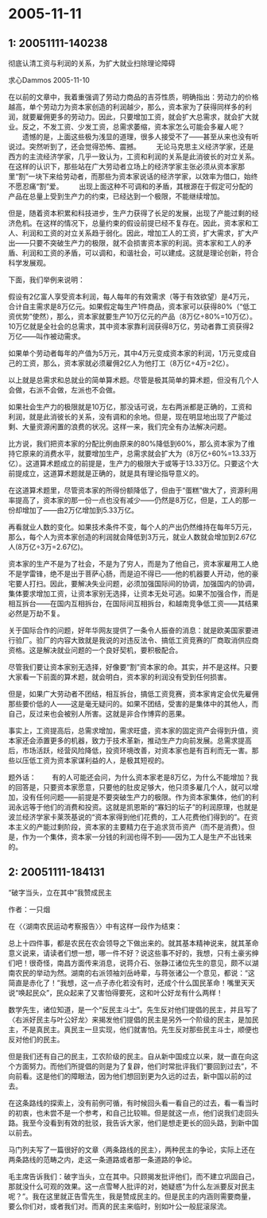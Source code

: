 # 2005-11-11

## 1: 20051111-140238

彻底认清工资与利润的关系，为扩大就业扫除理论障碍 

求心Dammos 2005-11-10 

在以前的文章中，我着重强调了劳动力商品的吉芬性质，明确指出：劳动力的价格越高，单个劳动力为资本家创造的利润越少，那么，资本家为了获得同样多的利润，就要雇佣更多的劳动力。因此，只要增加工资，就会扩大总需求，就会扩大就业。反之，不发工资、少发工资，总需求萎缩，资本家怎么可能会多雇人呢？  　　遗憾的是，上面这些极为浅显的道理，很多人接受不了――甚至从来也没有听说过。突然听到了，还会觉得恐怖、震撼。  　　无论马克思主义经济学家，还是西方的主流经济学家，几乎一致认为，工资和利润的关系是此消彼长的对立关系。在这样的认识下，那些站在广大劳动者立场上的经济学家主张必须从资本家那里“割”一块下来给劳动者，而那些为资本家说话的经济学家，以效率为借口，始终不愿忍痛“割”爱。  　　出现上面这种不可调和的矛盾，其根源在于假定可分配的产品在总量上受到生产力的约束，已经达到一个极限，不能继续增加。 

但是，随着资本积累和科技进步，生产力获得了长足的发展，出现了产能过剩的经济危机。在这样的情况下，总量约束的假设前提已经不复存在。因此，资本家和工人、利润和工资的对立关系趋于弱化。因此，增加工人的工资，扩大需求，扩大产出――只要不突破生产力的极限，就不会损害资本家的利润。资本家和工人的矛盾、利润和工资的矛盾，可以调和，和谐社会，可以建成。这就是理论创新，符合科学发展观。 

下面，我们举例来说明：

假设有2亿富人享受资本利润，每人每年的有效需求（等于有效欲望）是4万元，合计自主需求是8万亿元。如果假定每生产1件商品，资本家可以获得80%（“低工资优势”使然），那么，资本家就要生产10万亿元的产品（8万亿÷80%=10万亿）。10万亿就是全社会的总需求，其中资本家靠利润获得8万亿，劳动者靠工资获得2万亿――叫作被动需求。

如果单个劳动者每年的产值为5万元，其中4万元变成资本家的利润，1万元变成自己的工资，那么，资本家就必须雇佣2亿人为他打工（8万亿÷4万=2亿）。

以上就是总需求和总就业的简单算术题。尽管是极其简单的算术题，但没有几个人会做，右派不会做，左派也不会做。

如果社会生产力的极限就是10万亿，那没话可说，左右两派都是正确的，工资和利润，就是此消彼长的关系，没有调和的余地。但是，现在明显地出现了产能过剩、大量资源闲置的浪费的状况。这样一来，我们完全有办法解决问题。

比方说，我们把资本家的分配比例由原来的80%降低到60%，那么资本家为了维持它原来的消费水平，就要增加生产，总需求就会扩大为（8万亿÷60%=13.33万亿）。这道算术题成立的前提是，生产力的极限大于或等于13.33万亿。只要这个大前提成立，这道算术题就是正确的，就是具有理论指导意义的。

在这道算术题里，尽管资本家的所得份额降低了，但由于“蛋糕”做大了，资源利用率提高了，资本家的那一份一点也没有减少――仍然是8万亿，但是，工人的那一份却增加了――由2万亿增加到5.33万亿。

再看就业人数的变化。如果技术条件不变，每个人的产出仍然维持在每年5万元，那么，每个人为资本家创造的利润就会降低到3万元，就业人数就会增加到2.67亿人(8万亿÷3万=2.67亿)。

资本家的生产不是为了社会，不是为了穷人，而是为了他自己，资本家雇用工人绝不是学雷锋，绝不是出于菩萨心肠，而是迫不得已――他的机器要人开动，他的豪宅要人打扫。因此，要解决失业问题，必须加强国际间的协调，加强国内的协调，集体要求增加工资，让资本家别无选择，让资本无处可逃。如果不加强合作，而是相互拆台――在国内互相拆台，在国际间互相拆台，和越南竞争低工资――其结果必然是万劫不复。

关于国际合作的问题，好年华网友提供了一条令人振奋的消息：就是欧美国家要进行验厂。验厂的内容大致就是我说的对违反法令、搞低工资竞赛的厂商取消供应商资格。这是解决就业问题的一个良好契机，要积极配合。

尽管我们要让资本家别无选择，好像要“割”资本家的命。其实，并不是这样。只要大家看一下前面的算术题，就会明白，资本家的利润没有受到任何损害。

但是，如果广大劳动者不团结，相互拆台，搞低工资竞赛，资本家肯定会优先雇佣那些要价低的人――这是毫无疑问的。如果不团结，受害的是集体中的其他人，而自己，反过来也会被别人所害。这就是非合作博弈的恶果。

事实上，工资提高后，总需求增加，需求旺盛，资本家的固定资产会得到升值，资本家还会添置更多的机器，致力于技术革新，推动生产力向前发展。总需求提高后，市场活跃，经营风险降低，投资环境改善，对资本家也是有百利而无一害。那些以压低工资为资本家谋利益的人，是极其短视的。

题外话：  　　有的人可能还会问，为什么资本家老是8万亿，为什么不能增加？我的回答是，只要资本家愿意，只要他的肚皮足够大，他只须多雇几个人，就可以增加，没有任何问题――前提是不要突破生产力的极限。作为资本家集体，他们的利润永远等于他们的消费和投资。这就是凯恩斯的“寡妇的坛子”的利润原理，也就是波兰经济学家卡莱茨基说的“资本家得到他们花费的，工人花费他们得到的”。在资本主义的产能过剩阶段，资本家的主要精力在于追求货币资产（而不是消费）。但是，作为一个集体，资本家一分钱的利润也得不到――因为工人是生产不出钱来的。

## 2: 20051111-184131

“破字当头，立在其中”我赞成民主

作者：一只烟 

在〈〈湖南农民运动考察报告〉〉中有这样一段作为结束： 

总上十四件事，都是农民在农会领导之下做出来的。就其基本精神说来，就其革命意义说来，请读者们想一想，哪一件不好？说这些事不好的，我想，只有土豪劣绅们吧！很奇怪，南昌方面传来消息，说蒋介石、张静江诸位先生的意见，颇不以湖南农民的举动为然。湖南的右派领袖刘岳峙辈，与蒋张诸公一个意见，都说：“这简直是赤化了！”我想，这一点子赤化若没有时，还成个什么国民革命！嘴里天天说“唤起民众”，民众起来了又害怕得要死，这和叶公好龙有什么两样！ 

数学先生，诸位知道，是一个“反民主斗士”。先生反对他们提倡的民主，并且写了〈右派好民主与叶公好龙〉来揭发他们提倡的民主是另外一个阶级的民主，是加民主，不是真民主。真民主一旦实现，他们就害怕。先生反对那些民主斗士，顺便也反对他们的民主。 

但是我们还有自己的民主，工农阶级的民主。自从新中国成立以来，就一直在向这个方面努力。而他们所提倡的则是为了复辟，他们时常批评我们“要回到过去”，不向前看。这是他们的障眼法，因为他们想回到更为久远的过去，新中国以前的过去。 

在这条路线的探索上，没有前例可循，有时候回头看一看自己的过去，看一看当时的初衷，也未尝不是一个参考，和自己比较嘛。但是就这一点，他们说我们走回头路。我至今没看到有效的批驳，我告诉大家，他们是想走更长的回头路，到新中国以前去。 

马门列夫写了一篇很好的文章〈两条路线的民主〉，两种民主的争论，实际上还在两条路线的范畴之内，走这一条道路或者那一条道路的争论。 

毛主席告诉我们：破字当头，立在其中。只顾揭发批评他们，而不建立巩固自己，那就没什么可观的效果。这一点雪琴人批评的对，她疑惑“为什么左派要反对民主呢？”。我在这里就正告雪先生，我是赞成民主的。但是民主的内涵则需要商量，要么你们对，或者我们对。而真的民主来临时，别如叶公一般屁滚尿流。

